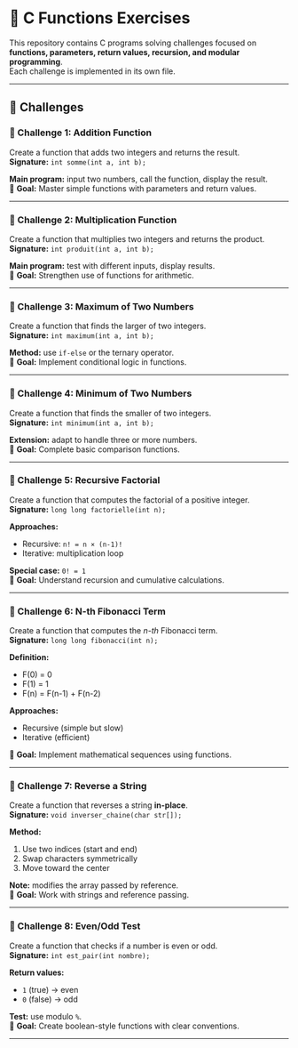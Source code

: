 # 📘 C Functions Exercises

This repository contains C programs solving challenges focused on **functions, parameters, return values, recursion, and modular programming**.  
Each challenge is implemented in its own file.

---

## 📑 Challenges

### 🔹 Challenge 1: Addition Function

Create a function that adds two integers and returns the result.  
**Signature:** `int somme(int a, int b);`

**Main program:** input two numbers, call the function, display the result.  
🎯 **Goal:** Master simple functions with parameters and return values.

---

### 🔹 Challenge 2: Multiplication Function

Create a function that multiplies two integers and returns the product.  
**Signature:** `int produit(int a, int b);`

**Main program:** test with different inputs, display results.  
🎯 **Goal:** Strengthen use of functions for arithmetic.

---

### 🔹 Challenge 3: Maximum of Two Numbers

Create a function that finds the larger of two integers.  
**Signature:** `int maximum(int a, int b);`

**Method:** use `if-else` or the ternary operator.  
🎯 **Goal:** Implement conditional logic in functions.

---

### 🔹 Challenge 4: Minimum of Two Numbers

Create a function that finds the smaller of two integers.  
**Signature:** `int minimum(int a, int b);`

**Extension:** adapt to handle three or more numbers.  
🎯 **Goal:** Complete basic comparison functions.

---

### 🔹 Challenge 5: Recursive Factorial

Create a function that computes the factorial of a positive integer.  
**Signature:** `long long factorielle(int n);`

**Approaches:**  
- Recursive: `n! = n × (n-1)!`  
- Iterative: multiplication loop  

**Special case:** `0! = 1`  
🎯 **Goal:** Understand recursion and cumulative calculations.

---

### 🔹 Challenge 6: N-th Fibonacci Term

Create a function that computes the *n-th* Fibonacci term.  
**Signature:** `long long fibonacci(int n);`

**Definition:**  
- F(0) = 0  
- F(1) = 1  
- F(n) = F(n-1) + F(n-2)  

**Approaches:**  
- Recursive (simple but slow)  
- Iterative (efficient)  

🎯 **Goal:** Implement mathematical sequences using functions.

---

### 🔹 Challenge 7: Reverse a String

Create a function that reverses a string **in-place**.  
**Signature:** `void inverser_chaine(char str[]);`

**Method:**  
1. Use two indices (start and end)  
2. Swap characters symmetrically  
3. Move toward the center  

**Note:** modifies the array passed by reference.  
🎯 **Goal:** Work with strings and reference passing.

---

### 🔹 Challenge 8: Even/Odd Test

Create a function that checks if a number is even or odd.  
**Signature:** `int est_pair(int nombre);`

**Return values:**  
- `1` (true) → even  
- `0` (false) → odd  

**Test:** use modulo `%`.  
🎯 **Goal:** Create boolean-style functions with clear conventions.

---
